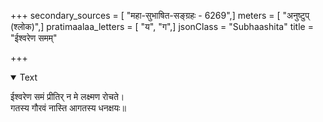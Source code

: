 +++
secondary_sources = [ "महा-सुभाषित-सङ्ग्रहः - 6269",]
meters = [ "अनुष्टुप् (श्लोक)",]
pratimaalaa_letters = [ "य", "ग",]
jsonClass = "Subhaashita"
title = "ईश्वरेण समम्"

+++

<details open><summary>Text</summary>

ईश्वरेण समं प्रीतिर् न मे लक्ष्मण रोचते।  
गतस्य गौरवं नास्ति आगतस्य धनक्षयः॥
</details>
